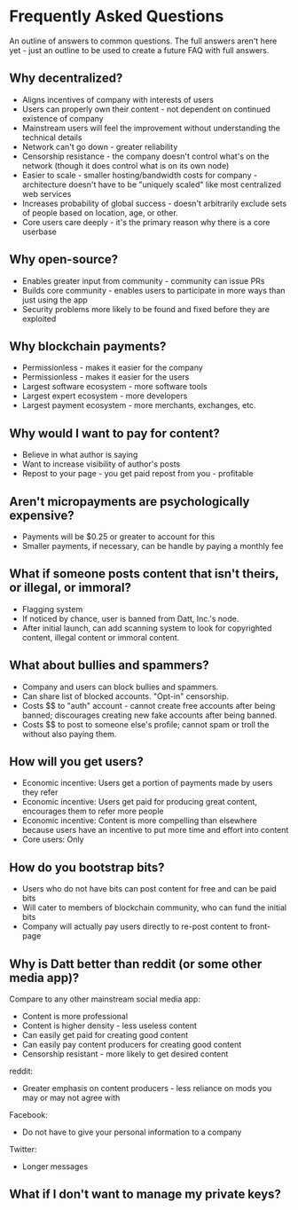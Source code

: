 Frequently Asked Questions
==========================

An outline of answers to common questions. The full answers aren't here yet -
just an outline to be used to create a future FAQ with full answers.

Why decentralized?
------------------

- Aligns incentives of company with interests of users
- Users can properly own their content - not dependent on continued existence
  of company
- Mainstream users will feel the improvement without understanding the
  technical details
- Network can't go down - greater reliability
- Censorship resistance - the company doesn't control what's on the network
  (though it does control what is on its own node)
- Easier to scale - smaller hosting/bandwidth costs for company - architecture
  doesn't have to be "uniquely scaled" like most centralized web services
- Increases probability of global success - doesn't arbitrarily exclude sets of
  people based on location, age, or other.
- Core users care deeply - it's the primary reason why there is a core userbase

Why open-source?
----------------

- Enables greater input from community - community can issue PRs
- Builds core community - enables users to participate in more ways than just
  using the app
- Security problems more likely to be found and fixed before they are exploited

Why blockchain payments?
------------------------

- Permissionless - makes it easier for the company
- Permissionless - makes it easier for the users
- Largest software ecosystem - more software tools
- Largest expert ecosystem - more developers
- Largest payment ecosystem - more merchants, exchanges, etc.

Why would I want to pay for content?
------------------------------------

- Believe in what author is saying
- Want to increase visibility of author's posts
- Repost to your page - you get paid repost from you - profitable

Aren't micropayments are psychologically expensive?
---------------------------------------------------

- Payments will be $0.25 or greater to account for this
- Smaller payments, if necessary, can be handle by paying a monthly fee

What if someone posts content that isn't theirs, or illegal, or immoral?
------------------------------------------------------------------------

- Flagging system
- If noticed by chance, user is banned from Datt, Inc.'s node.
- After initial launch, can add scanning system to look for copyrighted
  content, illegal content or immoral content.

What about bullies and spammers?
--------------------------------

- Company and users can block bullies and spammers.
- Can share list of blocked accounts. "Opt-in" censorship.
- Costs $$ to "auth" account - cannot create free accounts after being banned;
  discourages creating new fake accounts after being banned.
- Costs $$ to post to someone else's profile; cannot spam or troll the without
  also paying them.

How will you get users?
-----------------------

- Economic incentive: Users get a portion of payments made by users they refer
- Economic incentive: Users get paid for producing great content, encourages
  them to refer more people
- Economic incentive: Content is more compelling than elsewhere because users
  have an incentive to put more time and effort into content
- Core users: Only 

How do you bootstrap bits?
--------------------------

- Users who do not have bits can post content for free and can be paid bits
- Will cater to members of blockchain community, who can fund the initial bits
- Company will actually pay users directly to re-post content to front-page

Why is Datt better than reddit (or some other media app)?
---------------------------------------------------------

Compare to any other mainstream social media app:
- Content is more professional
- Content is higher density - less useless content
- Can easily get paid for creating good content
- Can easily pay content producers for creating good content
- Censorship resistant - more likely to get desired content 

reddit:
- Greater emphasis on content producers - less reliance on mods you may or may
  not agree with

Facebook:
- Do not have to give your personal information to a company

Twitter:
- Longer messages

What if I don't want to manage my private keys?
-----------------------------------------------
